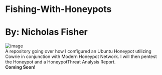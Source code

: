 # Fishing-With-Honeypots <br />
# By: Nicholas Fisher <br />
![image](https://github.com/user-attachments/assets/80dcd6a6-4fc3-4e93-b676-69928efa0f43) <br />
A repository going over how I configured an Ubuntu Honeypot utilizing Cowrie in conjunction with Modern Honeypot Network. I will then pentest the Honeypot and a HoneypotThreat Analysis Report. <br />
**Coming Soon!** <br />
